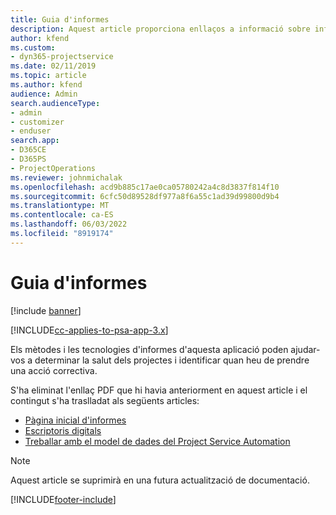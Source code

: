 ```yaml
---
title: Guia d'informes
description: Aquest article proporciona enllaços a informació sobre informes.
author: kfend
ms.custom:
- dyn365-projectservice
ms.date: 02/11/2019
ms.topic: article
ms.author: kfend
audience: Admin
search.audienceType:
- admin
- customizer
- enduser
search.app:
- D365CE
- D365PS
- ProjectOperations
ms.reviewer: johnmichalak
ms.openlocfilehash: acd9b885c17ae0ca05780242a4c8d3837f814f10
ms.sourcegitcommit: 6cfc50d89528df977a8f6a55c1ad39d99800d9b4
ms.translationtype: MT
ms.contentlocale: ca-ES
ms.lasthandoff: 06/03/2022
ms.locfileid: "8919174"
---
```

# <a name="reporting-guide"></a>Guia d'informes

[!include [banner](../../includes/psa-now-project-operations.md)]

[!INCLUDE[cc-applies-to-psa-app-3.x](../../includes/cc-applies-to-psa-app-3x.md)]

Els mètodes i les tecnologies d'informes d'aquesta aplicació poden ajudar-vos a determinar la salut dels projectes i identificar quan heu de prendre una acció correctiva. 

S'ha eliminat l'enllaç PDF que hi havia anteriorment en aquest article i el contingut s'ha traslladat als següents articles:

- [Pàgina inicial d'informes](../reports-reporting-dynamics-365-project-service.md)
- [Escriptoris digitals](../reports-dashboards.md)
- [Treballar amb el model de dades del Project Service Automation](../reports-working-project-service-data-model.md)

> [!NOTE]
> Aquest article se suprimirà en una futura actualització de documentació. 


[!INCLUDE[footer-include](../../includes/footer-banner.md)]
